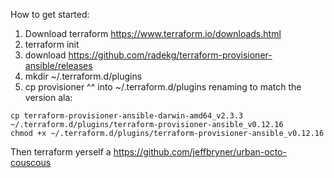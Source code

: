 How to get started: 

1) Download terraform https://www.terraform.io/downloads.html
2) terraform init
3) download https://github.com/radekg/terraform-provisioner-ansible/releases
4) mkdir ~/.terraform.d/plugins
5) cp provisioner ^^ into ~/.terraform.d/plugins renaming to match the version ala: 
```
cp terraform-provisioner-ansible-darwin-amd64_v2.3.3 ~/.terraform.d/plugins/terraform-provisioner-ansible_v0.12.16
chmod +x ~/.terraform.d/plugins/terraform-provisioner-ansible_v0.12.16
```

Then terraform yerself a https://github.com/jeffbryner/urban-octo-couscous